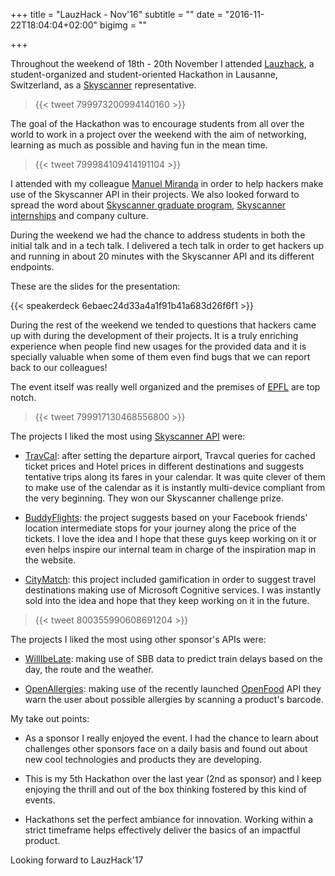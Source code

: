 +++
title = "LauzHack - Nov'16"
subtitle = ""
date = "2016-11-22T18:04:04+02:00"
bigimg = ""

+++

Throughout the weekend of 18th - 20th November I attended [Lauzhack](http://lauzhack.com), a student-organized and student-oriented Hackathon in Lausanne, Switzerland, as a [Skyscanner](http://skyscanner.net) representative.

<blockquote class="twitter-tweet tw-align-center">{{< tweet 799973200994140160 >}}</blockquote>

The goal of the Hackathon was to encourage students from all over the world to work in a project over the weekend with the aim of networking, learning as much as possible and having fun in the mean time.

<blockquote class="twitter-tweet tw-align-center">{{< tweet 799984109414191104 >}}</blockquote>

I attended with my colleague [Manuel Miranda](https://twitter.com/blckdt) in order to help hackers make use of the Skyscanner API in their projects. We also looked forward to spread the word about [Skyscanner graduate program]((http://skyscanner.net/jobs/graduates/)), [Skyscanner internships](http://skyscanner.net/jobs/graduates/) and company culture.

During the weekend we had the chance to address students in both the initial talk and in a tech talk. I delivered a tech talk in order to get hackers up and running in about 20 minutes with the Skyscanner API and its different endpoints.

These are the slides for the presentation:

{{< speakerdeck 6ebaec24d33a4a1f91b41a683d26f6f1 >}}

During the rest of the weekend we tended to questions that hackers came up with during the development of their projects. It is a truly enriching experience when people find new usages for the provided data and it is specially valuable when some of them even find bugs that we can report back to our colleagues!

The event itself was really well organized and the premises of [EPFL](http://www.epfl.ch/index.en.html) are top notch.

<blockquote class="twitter-tweet tw-align-center">{{< tweet 799917130468556800 >}}</blockquote>

The projects I liked the most using [Skyscanner API](http://business.skyscanner.net/) were:

- [TravCal](https://devpost.com/software/travcal-boxpea): after setting the departure airport, Travcal queries for cached ticket prices and Hotel prices in different destinations and suggests tentative trips along its fares in your calendar. It was quite clever of them to make use of the calendar as it is instantly multi-device compliant from the very beginning. They won our Skyscanner challenge prize.

- [BuddyFlights](https://devpost.com/software/buddyflights): the project suggests based on your Facebook friends' location intermediate stops for your journey along the price of the tickets. I love the idea and I hope that these guys keep working on it or even helps inspire our internal team in charge of the inspiration map in the website.

- [CityMatch](https://devpost.com/software/citymatch): this project included gamification in order to suggest travel destinations making use of Microsoft Cognitive services. I was instantly sold into the idea and hope that they keep working on it in the future.

<blockquote class="twitter-tweet tw-align-center">{{< tweet 800355990608691204 >}}</blockquote>

The projects I liked the most using other sponsor's APIs were:

- [WillIbeLate](https://devpost.com/software/will-i-be-late): making use of SBB data to predict train delays based on the day, the route and the weather.

- [OpenAllergies](https://devpost.com/software/openallergies): making use of the recently launched [OpenFood](https://www.openfood.ch/) API they warn the user about possible allergies by scanning a product's barcode.


My take out points:

- As a sponsor I really enjoyed the event. I had the chance to learn about challenges other sponsors face on a daily basis and found out about new cool technologies and products they are developing.

- This is my 5th Hackathon over the last year (2nd as sponsor) and I keep enjoying the thrill and out of the box thinking fostered by this kind of events.

- Hackathons set the perfect ambiance for innovation. Working within a strict timeframe helps effectively deliver the basics of an impactful product.

Looking forward to LauzHack'17


